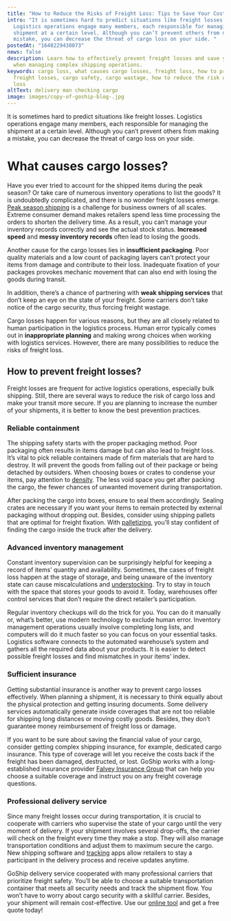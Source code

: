 ```yaml
---
title: "How to Reduce the Risks of Freight Loss: Tips to Save Your Costs"
intro: "It is sometimes hard to predict situations like freight losses.
  Logistics operations engage many members, each responsible for managing the
  shipment at a certain level. Although you can’t prevent others from making a
  mistake, you can decrease the threat of cargo loss on your side. "
postedAt: "1648229438073"
news: false
description: Learn how to effectively prevent freight losses and save your costs
  when managing complex shipping operations.
keywords: cargo loss, what causes cargo losses, freight loss, how to prevent
  freight losses, cargo safety, cargo wastage, how to reduce the risk of cargo
  loss
altText: delivery man checking cargo
image: images/copy-of-goship-blog-.jpg
---
```



It is sometimes hard to predict situations like freight losses. Logistics operations engage many members, each responsible for managing the shipment at a certain level. Although you can’t prevent others from making a mistake, you can decrease the threat of cargo loss on your side. 

# What causes cargo losses?



Have you ever tried to account for the shipped items during the peak season? Or take care of numerous inventory operations to list the goods? It is undoubtedly complicated, and there is no wonder freight losses emerge. [Peak season shipping](https://www.goship.com/posts/preparing-for-peak-season-shipping) is a challenge for business owners of all scales. Extreme consumer demand makes retailers spend less time processing the orders to shorten the delivery time. As a result, you can’t manage your inventory records correctly and see the actual stock status. **Increased speed** and **messy inventory records** often lead to losing the goods.



Another cause for the cargo losses lies in **insufficient packaging**. Poor quality materials and a low count of packaging layers can’t protect your items from damage and contribute to their loss. Inadequate fixation of your packages provokes mechanic movement that can also end with losing the goods during transit.



In addition, there’s a chance of partnering with **weak shipping services** that don’t keep an eye on the state of your freight. Some carriers don’t take notice of the cargo security, thus forcing freight wastage.



Cargo losses happen for various reasons, but they are all closely related to human participation in the logistics process. Human error typically comes out in **inappropriate planning** and making wrong choices when working with logistics services. However, there are many possibilities to reduce the risks of freight loss. 



## How to prevent freight losses?



Freight losses are frequent for active logistics operations, especially bulk shipping. Still, there are several ways to reduce the risk of cargo loss and make your transit more secure. If you are planning to increase the number of your shipments, it is better to know the best prevention practices.



### Reliable containment



The shipping safety starts with the proper packaging method. Poor packaging often results in items damage but can also lead to freight loss. It’s vital to pick reliable containers made of firm materials that are hard to destroy. It will prevent the goods from falling out of their package or being detached by outsiders. When choosing boxes or crates to condense your items, pay attention to [density](https://www.goship.com/posts/density-affect-ltl-shipping). The less void space you get after packing the cargo, the fewer chances of unwanted movement during transportation.



After packing the cargo into boxes, ensure to seal them accordingly. Sealing crates are necessary if you want your items to remain protected by external packaging without dropping out. Besides, consider using shipping pallets that are optimal for freight fixation. With [palletizing](https://www.goship.com/posts/package-vs-pallet-shipping), you’ll stay confident of finding the cargo inside the truck after the delivery.



### Advanced inventory management



Constant inventory supervision can be surprisingly helpful for keeping a record of items’ quantity and availability. Sometimes, the cases of freight loss happen at the stage of storage, and being unaware of the inventory state can cause miscalculations and [understocking](https://www.goship.com/posts/how-to-optimize-order-fulfillment-to-avoid-overstocking-and-understocking). Try to stay in touch with the space that stores your goods to avoid it. Today, warehouses offer control services that don’t require the direct retailer’s participation.



Regular inventory checkups will do the trick for you. You can do it manually or, what’s better, use modern technology to exclude human error. Inventory management operations usually involve completing long lists, and computers will do it much faster so you can focus on your essential tasks. Logistics software connects to the automated warehouse’s system and gathers all the required data about your products. It is easier to detect possible freight losses and find mismatches in your items’ index.



### Sufficient insurance



Getting substantial insurance is another way to prevent cargo losses effectively. When planning a shipment, it is necessary to think equally about the physical protection and getting insuring documents. Some delivery services automatically generate inside coverages that are not too reliable for shipping long distances or moving costly goods. Besides, they don’t guarantee money reimbursement of freight loss or damage. 



If you want to be sure about saving the financial value of your cargo, consider getting complex shipping insurance, for example, dedicated cargo insurance. This type of coverage will let you receive the costs back if the freight has been damaged, destructed, or lost. GoShip works with a long-established insurance provider [Falvey Insurance Group](https://falveyshippers.com/) that can help you choose a suitable coverage and instruct you on any freight coverage questions.



### Professional delivery service



Since many freight losses occur during transportation, it is crucial to cooperate with carriers who supervise the state of your cargo until the very moment of delivery. If your shipment involves several drop-offs, the carrier will check on the freight every time they make a stop. They will also manage transportation conditions and adjust them to maximum secure the cargo. New shipping software and [tracking](https://www.goship.com/posts/3-benefits-of-shipment-tracking) apps allow retailers to stay a participant in the delivery process and receive updates anytime.

GoShip delivery service cooperated with many professional carriers that prioritize freight safety. You’ll be able to choose a suitable transportation container that meets all security needs and track the shipment flow. You won’t have to worry about cargo security with a skillful carrier. Besides, your shipment will remain cost-effective. Use our [online tool](https://www.goship.com/) and get a free quote today!